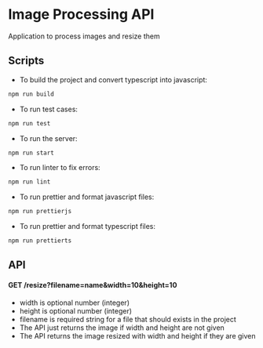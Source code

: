# Image Processing API
 Application to process images and resize them

## Scripts
 - To build the project and convert typescript into javascript: 
 
 ```bash
npm run build
```

 - To run test cases: 
 
 ```bash
npm run test
```



 - To run the server: 
 
 ```bash
npm run start
```



 - To run linter to fix errors: 
 
 ```bash
npm run lint
```



 - To run prettier and format javascript files: 
 
 ```bash
npm run prettierjs
```





 - To run prettier and format typescript files: 
 
 ```bash
npm run prettierts
```

## API

#### GET /resize?filename=name&width=10&height=10
- width is optional number (integer)
- height is optional number (integer)
- filename is required string for a file that should exists in the project
- The API just returns the image if width and height are not given
- The API returns the image resized with width and height if they are given


